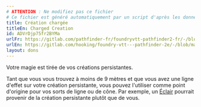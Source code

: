 ```yaml
---
# ATTENTION : Ne modifiez pas ce fichier
# Ce fichier est généré automatiquement par un script d'après les données du module Foundry VTT officiel et de sa traduction
title: Création chargée
titleEn: Charged Creation
id: ADVrDjp75fr2BYMa
urlFr: https://gitlab.com/pathfinder-fr/foundryvtt-pathfinder2-fr/-/blob/master/data/feats/ADVrDjp75fr2BYMa.htm
urlEn: https://gitlab.com/hooking/foundry-vtt---pathfinder-2e/-/blob/master/packs/data/feats.db/charged-creation.json
layout: dons
---
```

Votre magie est tirée de vos créations persistantes.

Tant que vous vous trouvez à moins de 9 mètres et que vous avez une ligne d'effet sur votre création persistante, vous pouvez l'utiliser comme point d'origine pour vos sorts de ligne ou de cône. Par exemple, un [Éclair](../sorts/éclair.html) pourrait provenir de la création persistante plutôt que de vous.
